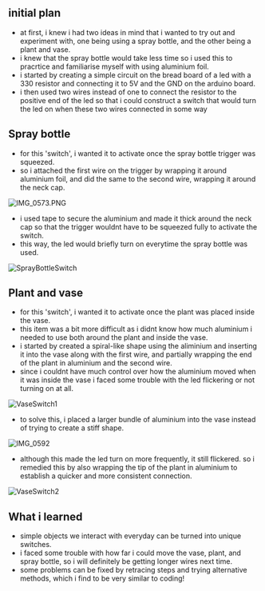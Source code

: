 ## initial plan
- at first, i knew i had two ideas in mind that i wanted to try out and experiment with, one being using a spray bottle, and the other being a plant and vase. 
- i knew that the spray bottle would take less time so i used this to pracrtice and familiarise myself with using aluminium foil.
- i started by creating a simple circuit on the bread board of a led with a 330 resistor and connecting it to 5V and the GND on the arduino board.
- i then used two wires instead of one to connect the resistor to the positive end of the led so that i could construct a switch that would turn the led on when these two wires connected in some way

## Spray bottle
- for this 'switch', i wanted it to activate once the spray bottle trigger was squeezed. 
- so i attached the first wire on the trigger by wrapping it around aluminium foil, and did the same to the second wire, wrapping it around the neck cap.

![IMG_0573.PNG](IMG_0573.png)

- i used tape to secure the aluminium and made it thick around the neck cap so that the trigger wouldnt have to be squeezed fully to activate the switch.
-  this way, the led would briefly turn on everytime the spray bottle was used.

![SprayBottleSwitch](https://user-images.githubusercontent.com/98512587/160926604-c10d65e0-12ba-4227-9429-8563f03b940e.gif)

## Plant and vase
- for this 'switch', i wanted it to activate once the plant was placed inside the vase.
- this item was a bit more difficult as i didnt know how much aluminium i needed to use both around the plant and inside the vase. 
- i started by created a spiral-like shape using the aliminium and inserting it into the vase along with the first wire, and partially wrapping the end of the plant in aluminium and the second wire.
- since i couldnt have much control over how the aluminium moved when it was inside the vase i faced some trouble with the led flickering or not turning on at all.

![VaseSwitch1](https://user-images.githubusercontent.com/98512587/160928354-c633bc54-5f9d-4ec3-985f-71d7930becf1.gif)

- to solve this, i placed a larger bundle of aluminium into the vase instead of trying to create a stiff shape.

![IMG_0592](IMG_0592.png)

- although this made the led turn on more frequently, it still flickered. so i remedied this by also wrapping the tip of the plant in aluminium to establish a quicker and more consistent connection.

![VaseSwitch2](https://user-images.githubusercontent.com/98512587/160928384-e50d6235-1c9c-428f-890f-c0d739b4637c.gif)

## What i learned
- simple objects we interact with everyday can be turned into unique switches.
- i faced some trouble with how far i could move the vase, plant, and spray bottle, so i will definitely be getting longer wires next time.
- some problems can be fixed by retracing steps and trying alternative methods, which i find to be very similar to coding!
